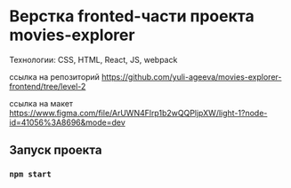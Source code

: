 # Верстка fronted-части проекта movies-explorer
Технологии: CSS, HTML, React, JS, webpack

ссылка на репозиторий https://github.com/yuli-ageeva/movies-explorer-frontend/tree/level-2

ссылка на макет https://www.figma.com/file/ArUWN4Flrp1b2wQQPljpXW/light-1?node-id=41056%3A8696&mode=dev

## Запуск проекта

### `npm start`
